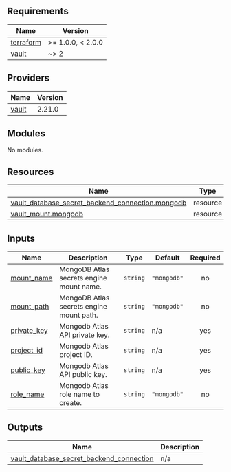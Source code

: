 ## Requirements

| Name | Version |
|------|---------|
| <a name="requirement_terraform"></a> [terraform](#requirement\_terraform) | >= 1.0.0, < 2.0.0 |
| <a name="requirement_vault"></a> [vault](#requirement\_vault) | ~> 2 |

## Providers

| Name | Version |
|------|---------|
| <a name="provider_vault"></a> [vault](#provider\_vault) | 2.21.0 |

## Modules

No modules.

## Resources

| Name | Type |
|------|------|
| [vault_database_secret_backend_connection.mongodb](https://registry.terraform.io/providers/hashicorp/vault/latest/docs/resources/database_secret_backend_connection) | resource |
| [vault_mount.mongodb](https://registry.terraform.io/providers/hashicorp/vault/latest/docs/resources/mount) | resource |

## Inputs

| Name | Description | Type | Default | Required |
|------|-------------|------|---------|:--------:|
| <a name="input_mount_name"></a> [mount\_name](#input\_mount\_name) | MongoDB Atlas secrets engine mount name. | `string` | `"mongodb"` | no |
| <a name="input_mount_path"></a> [mount\_path](#input\_mount\_path) | MongoDB Atlas secrets engine mount path. | `string` | `"mongodb"` | no |
| <a name="input_private_key"></a> [private\_key](#input\_private\_key) | Mongodb Atlas API private key. | `string` | n/a | yes |
| <a name="input_project_id"></a> [project\_id](#input\_project\_id) | Mongodb Atlas project ID. | `string` | n/a | yes |
| <a name="input_public_key"></a> [public\_key](#input\_public\_key) | Mongodb Atlas API public key. | `string` | n/a | yes |
| <a name="input_role_name"></a> [role\_name](#input\_role\_name) | Mongodb Atlas role name to create. | `string` | `"mongodb"` | no |

## Outputs

| Name | Description |
|------|-------------|
| <a name="output_vault_database_secret_backend_connection"></a> [vault\_database\_secret\_backend\_connection](#output\_vault\_database\_secret\_backend\_connection) | n/a |
